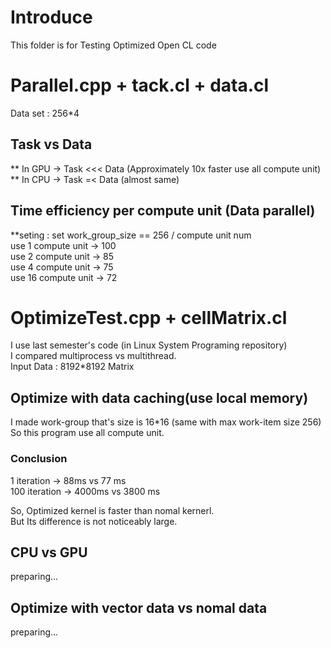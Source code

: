 # Introduce 
This folder is for Testing Optimized Open CL code 

# Parallel.cpp + tack.cl + data.cl
Data set : 256*4   

## Task vs Data 
** In GPU -> Task <<< Data (Approximately 10x faster use all compute unit)   
** In CPU -> Task =< Data (almost same)    

## Time efficiency per compute unit (Data parallel)
**seting : set work_group_size == 256 / compute unit num    
use  1 compute unit -> 100   
use  2 compute unit -> 85    
use  4 compute unit -> 75    
use 16 compute unit -> 72    

# OptimizeTest.cpp + cellMatrix.cl
I use last semester's code (in Linux System Programing repository)    
I compared multiprocess vs multithread.     
Input Data : 8192*8192 Matrix 
## Optimize with data caching(use local memory)
I made work-group that's size is 16*16 (same with max work-item size 256)     
So this program use all compute unit.    
### Conclusion
1 iteration -> 88ms vs 77 ms      
100 iteration -> 4000ms vs 3800 ms     

So, Optimized kernel is faster than nomal kernerl.    
But Its difference is not noticeably large.    


## CPU vs GPU
preparing...   

   
## Optimize with vector data vs nomal data
preparing...   
